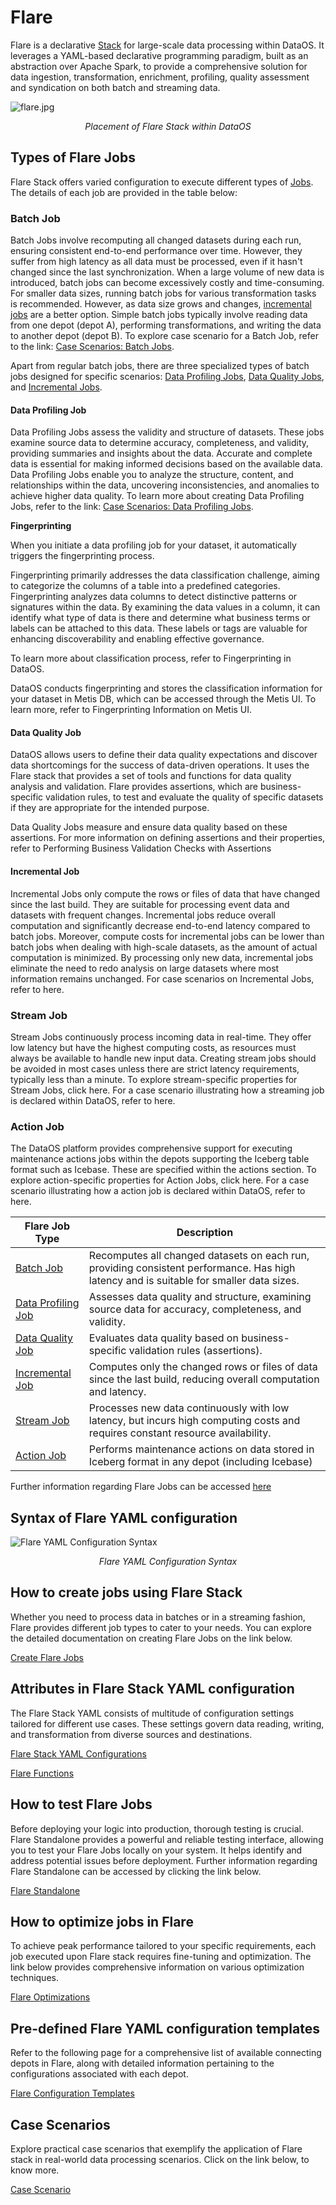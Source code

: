 # Flare

Flare is a declarative [Stack](../stacks.md) for large-scale data processing within DataOS. It leverages a YAML-based declarative programming paradigm, built as an abstraction over Apache Spark, to provide a comprehensive solution for data ingestion, transformation, enrichment, profiling, quality assessment and syndication on both batch and streaming data.


![flare.jpg](./flare/flare_overview.png)

<center><i>Placement of Flare Stack within DataOS</i>
</center>

## Types of Flare Jobs

Flare Stack offers varied configuration to execute different types of [Jobs](../workflow.md#configure-the-job-specific-section). The details of each job are provided in the table below:

### **Batch Job**

Batch Jobs involve recomputing all changed datasets during each run, ensuring consistent end-to-end performance over time. However, they suffer from high latency as all data must be processed, even if it hasn't changed since the last synchronization. When a large volume of new data is introduced, batch jobs can become excessively costly and time-consuming. For smaller data sizes, running batch jobs for various transformation tasks is recommended. However, as data size grows and changes, [incremental jobs](#incremental-job) are a better option. Simple batch jobs typically involve reading data from one depot (depot A), performing transformations, and writing the data to another depot (depot B). To explore case scenario for a Batch Job, refer to the link: [Case Scenarios: Batch Jobs](./flare/case_scenario.md#batch-jobs).

Apart from regular batch jobs, there are three specialized types of batch jobs designed for specific scenarios: [Data Profiling Jobs](#data-profiling-job), [Data Quality Jobs](#data-quality-job), and [Incremental Jobs](#incremental-job).

#### **Data Profiling Job**

Data Profiling Jobs assess the validity and structure of datasets. These jobs examine source data to determine accuracy, completeness, and validity, providing summaries and insights about the data. Accurate and complete data is essential for making informed decisions based on the available data. Data Profiling Jobs enable you to analyze the structure, content, and relationships within the data, uncovering inconsistencies, and anomalies to achieve higher data quality.
To learn more about creating Data Profiling Jobs, refer to the link: [Case Scenarios: Data Profiling Jobs](./flare/case_scenario.md#data-profiling-job).

**Fingerprinting**

When you initiate a data profiling job for your dataset, it automatically triggers the fingerprinting process.

Fingerprinting primarily addresses the data classification challenge, aiming to categorize the columns of a table into a predefined categories. Fingerprinting analyzes data columns to detect distinctive patterns or signatures within the data. By examining the data values in a column, it can identify what type of data is there and determine what business terms or labels can be attached to this data. These labels or tags are valuable for enhancing discoverability and enabling effective governance.

To learn more about classification process, refer to Fingerprinting in DataOS.

DataOS conducts fingerprinting and stores the classification information for your dataset in Metis DB, which can be accessed through the Metis UI. To learn more, refer to Fingerprinting Information on Metis UI.

#### **Data Quality Job**

DataOS allows users to define their data quality expectations and discover data shortcomings for the success of data-driven operations. It uses the Flare stack that provides a set of tools and functions for data quality analysis and validation. Flare provides assertions, which are business-specific validation rules, to test and evaluate the quality of specific datasets if they are appropriate for the intended purpose.

Data Quality Jobs measure and ensure data quality based on these assertions. For more information on defining assertions and their properties, refer to Performing Business Validation Checks with Assertions

#### **Incremental Job**

Incremental Jobs only compute the rows or files of data that have changed since the last build. They are suitable for processing event data and datasets with frequent changes. Incremental jobs reduce overall computation and significantly decrease end-to-end latency compared to batch jobs. Moreover, compute costs for incremental jobs can be lower than batch jobs when dealing with high-scale datasets, as the amount of actual computation is minimized. By processing only new data, incremental jobs eliminate the need to redo analysis on large datasets where most information remains unchanged. For case scenarios on Incremental Jobs, refer to here.

### **Stream Job**

Stream Jobs continuously process incoming data in real-time. They offer low latency but have the highest computing costs, as resources must always be available to handle new input data. Creating stream jobs should be avoided in most cases unless there are strict latency requirements, typically less than a minute. To explore stream-specific properties for Stream Jobs, click here. For a case scenario illustrating how a streaming job is declared within DataOS, refer to here.

### **Action Job**

The DataOS platform provides comprehensive support for executing maintenance actions jobs within the depots supporting the Iceberg table format such as Icebase. These are specified within the actions section. To explore action-specific properties for Action Jobs, click here. For a case scenario illustrating how a action job is declared within DataOS, refer to here.

| Flare Job Type  | Description                                                                                                            |
|-----------------|------------------------------------------------------------------------------------------------------------------------|
| [Batch Job](./flare/job_types.md#batch-job)       | Recomputes all changed datasets on each run, providing consistent performance. Has high latency and is suitable for smaller data sizes.                                              |
| [Data Profiling Job](./flare/job_types.md#data-profiling-job) | Assesses data quality and structure, examining source data for accuracy, completeness, and validity.                    |
| [Data Quality Job](./flare/job_types.md#data-quality-job) | Evaluates data quality based on business-specific validation rules (assertions).                                                      |
| [Incremental Job](./flare/job_types.md#incremental-job) | Computes only the changed rows or files of data since the last build, reducing overall computation and latency.        |
| [Stream Job](./flare/job_types.md#stream-job)      | Processes new data continuously with low latency, but incurs high computing costs and requires constant resource availability. |
| [Action Job](./flare/job_types.md#action-job)      | Performs maintenance actions on data stored in Iceberg format in any depot (including Icebase) |

Further information regarding Flare Jobs can be accessed [here](./flare/job_types.md)

## Syntax of Flare YAML configuration

![Flare YAML Configuration Syntax](./flare/flare_syntax.png)
<center><i>Flare YAML Configuration Syntax</i></center>

## How to create jobs using Flare Stack

Whether you need to process data in batches or in a streaming fashion, Flare provides different job types to cater to your needs. You can explore the detailed documentation on creating Flare Jobs on the link below.

[Create Flare Jobs](./flare/creating_flare_jobs.md)



## Attributes in Flare Stack YAML configuration

The Flare Stack YAML consists of multitude of configuration settings tailored for different use cases. These settings govern data reading, writing, and transformation from diverse sources and destinations. 

[Flare Stack YAML Configurations](./flare/configurations.md)

[Flare Functions](./flare/functions.md)

## How to test Flare Jobs

Before deploying your logic into production, thorough testing is crucial. Flare Standalone provides a powerful and reliable testing interface, allowing you to test your Flare Jobs locally on your system. It helps identify and address potential issues before deployment. Further information regarding Flare Standalone can be accessed by clicking the link below.

[Flare Standalone](./flare/standalone.md)

## How to optimize jobs in Flare

To achieve peak performance tailored to your specific requirements, each job executed upon Flare stack requires fine-tuning and optimization. The link below provides comprehensive information on various optimization techniques.

[Flare Optimizations](./flare/optimizations.md)

## Pre-defined Flare YAML configuration templates

Refer to the following page for a comprehensive list of available connecting depots in Flare, along with detailed information pertaining to the configurations associated with each depot. 

[Flare Configuration Templates](./flare/configuration_templates.md)

## Case Scenarios

Explore practical case scenarios that exemplify the application of Flare stack in real-world data processing scenarios. Click on the link below, to know more.

[Case Scenario](./flare/case_scenario.md)